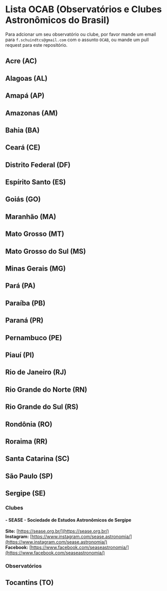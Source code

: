 # Lista OCAB (Observatórios e Clubes Astronômicos do Brasil)

Para adcionar um seu observatório ou clube, por favor mande um email para `f.schuindtcs@gmail.com` com o assunto `OCAB`, ou mande um pull request para este repositório.

## Acre (AC)

## Alagoas (AL)

## Amapá (AP)

## Amazonas (AM)

## Bahia (BA)

## Ceará (CE)

## Distrito Federal (DF)

## Espírito Santo (ES)

## Goiás (GO)

## Maranhão (MA)

## Mato Grosso (MT)

## Mato Grosso do Sul (MS)

## Minas Gerais (MG)

## Pará (PA)

## Paraíba (PB)

## Paraná (PR)

## Pernambuco (PE)

## Piauí (PI)

## Rio de Janeiro (RJ)

## Rio Grande do Norte (RN)

## Rio Grande do Sul (RS)

## Rondônia (RO)

## Roraima (RR)

## Santa Catarina (SC)

## São Paulo (SP)

## Sergipe (SE)

### Clubes

#### - SEASE - Sociedade de Estudos Astronômicos de Sergipe
**Site:** [https://sease.org.br/](https://sease.org.br/)  
**Instagram:** [https://www.instagram.com/sease.astronomia/](https://www.instagram.com/sease.astronomia/)  
**Facebook:** [https://www.facebook.com/seaseastronomia/](https://www.facebook.com/seaseastronomia/)  

### Observatórios

## Tocantins (TO)
